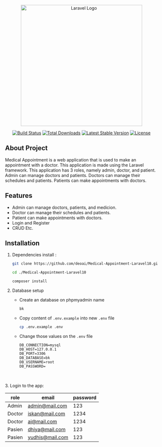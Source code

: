 <p align="center"><a href="https://laravel.com" target="_blank"><img src="https://raw.githubusercontent.com/laravel/art/master/logo-lockup/5%20SVG/2%20CMYK/1%20Full%20Color/laravel-logolockup-cmyk-red.svg" width="400" alt="Laravel Logo"></a></p>

<p align="center">
<a href="https://github.com/laravel/framework/actions"><img src="https://github.com/laravel/framework/workflows/tests/badge.svg" alt="Build Status"></a>
<a href="https://packagist.org/packages/laravel/framework"><img src="https://img.shields.io/packagist/dt/laravel/framework" alt="Total Downloads"></a>
<a href="https://packagist.org/packages/laravel/framework"><img src="https://img.shields.io/packagist/v/laravel/framework" alt="Latest Stable Version"></a>
<a href="https://packagist.org/packages/laravel/framework"><img src="https://img.shields.io/packagist/l/laravel/framework" alt="License"></a>
</p>

## About Project

Medical Appointment is a web application that is used to make an appointment with a doctor. This application is made using the Laravel framework. This application has 3 roles, namely admin, doctor, and patient. Admin can manage doctors and patients. Doctors can manage their schedules and patients. Patients can make appointments with doctors.

## Features

-   Admin can manage doctors, patients, and medicion.
-   Doctor can manage their schedules and patients.
-   Patient can make appointments with doctors.
-   Login and Register
-   CRUD Etc.

## Installation

1. Dependencies install :

    ```bash
    git clone https://github.com/deoai/Medical-Appointment-Laravel10.git

    cd ./Medical-Appointment-Laravel10

    composer install

    ```

2. Database setup

    - Create an database on phpmyadmin name
        ```bash
        bk
        ```
    - Copy content of `.env.example` into new `.env` file
        ```bash
        cp .env.example .env
        ```
    - Change those values on the `.env` file

        ```env
        DB_CONNECTION=mysql
        DB_HOST=127.0.0.1
        DB_PORT=3306
        DB_DATABASE=bk
        DB_USERNAME=root
        DB_PASSWORD=
        ```

</br></br> 3. Login to the app:

| role   | email           | password |
| ------ | --------------- | -------- |
| Admin  | admin@mail.com  | 123      |
| Doctor | iskan@mail.com  | 1234     |
| Doctor | ai@mail.com     | 1234     |
| Pasien | dhiya@mail.com  | 123      |
| Pasien | yudhis@mail.com | 123      |
